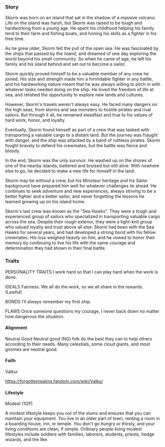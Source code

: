 ### Story

Skorm was born on an island that sat in the shadow of a massive volcano. Life on the island was harsh, but Skorm was raised to be tough and hardworking from a young age. He spent his childhood helping his family tend to their farm and fishing boats, and honing his skills as a fighter in his free time.

As he grew older, Skorm felt the pull of the open sea. He was fascinated by the ships that passed by the island, and dreamed of one day exploring the world beyond his small community. So when he came of age, he left his family and his island behind and set out to become a sailor.

Skorm quickly proved himself to be a valuable member of any crew he joined. His size and strength made him a formidable fighter in any battle, and his hardworking nature meant that he was always willing to pitch in with whatever tasks needed doing on the ship. He loved the freedom of life at sea, and relished the opportunity to explore new lands and cultures.

However, Skorm's travels weren't always easy. He faced many dangers on the high seas, from storms and sea monsters to hostile pirates and rival sailors. But through it all, he remained steadfast and true to his values of hard work, honor, and loyalty.

Eventually, Skorm found himself as part of a crew that was tasked with transporting a valuable cargo to a distant land. But the journey was fraught with danger, and the ship was attacked by a band of ruthless pirates. Skorm fought bravely to defend his crewmates, but the battle was fierce and bloody.

In the end, Skorm was the only survivor. He washed up on the shores of one of the nearby islands, battered and bruised but still alive. With nowhere else to go, he decided to make a new life for himself in the land.

Skorm may be without a crew, but his Minotaur heritage and his Sailor background have prepared him well for whatever challenges lie ahead. He continues to seek adventure and new experiences, always striving to be a better fighter and a better sailor, and never forgetting the lessons he learned growing up on his island home.

Skorm's last crew was known as the "Sea Hawks". They were a tough and experienced group of sailors who specialized in transporting valuable cargo across the sea. Despite their rough exterior, they were a tight-knit group who valued loyalty and trust above all else. Skorm had been with the Sea Hawks for several years, and had developed a strong bond with his fellow crewmates. His loss weighed heavily on him, and he vowed to honor their memory by continuing to live his life with the same courage and determination they had shown in their final battle.


### Traits

PERSONALITY TRAITS
I work hard so that I can play hard when the work is done.

IDEALS
Fairness. We all do the work, so we all share in the rewards. (Lawful)

BONDS
I’ll always remember my first ship.

FLAWS
Once someone questions my courage, I never back down no matter how dangerous the situation.

#### Alignment
Neutral Good
Neutral good (NG) folk do the best they can to help others according to their needs. Many celestials, some cloud giants, and most gnomes are neutral good.


#### Faith
Valkur

https://forgottenrealms.fandom.com/wiki/Valkur

#### Lifestyle
Modest (1GP)

A modest lifestyle keeps you out of the slums and ensures that you can maintain your equipment. You live in an older part of town, renting a room in a boarding house, inn, or temple. You don't go hungry or thirsty, and your living conditions are clean, if simple. Ordinary people living modest lifestyles include soldiers with families, laborers, students, priests, hedge wizards, and the like.
